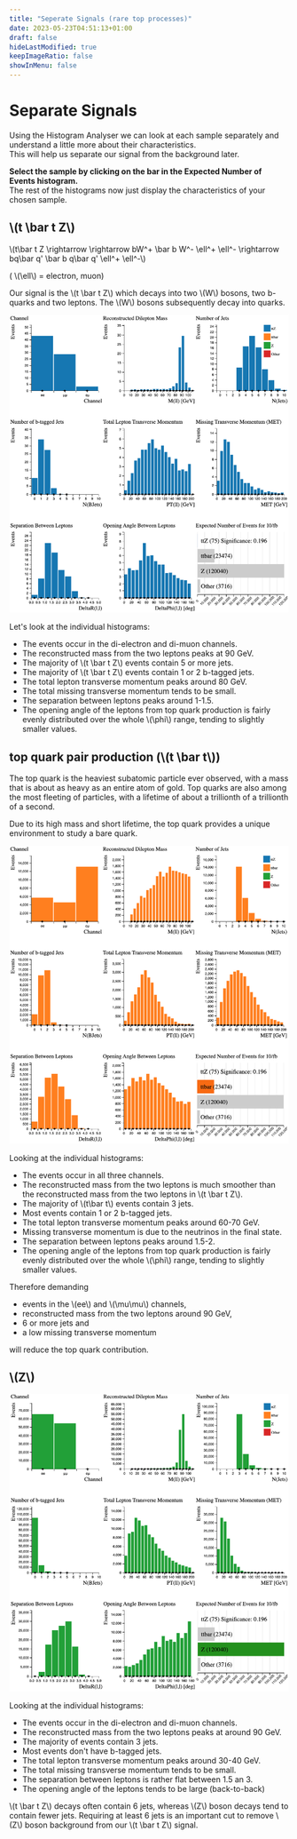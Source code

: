 ```yaml
---
title: "Seperate Signals (rare top processes)"
date: 2023-05-23T04:51:13+01:00
draft: false
hideLastModified: true
keepImageRatio: false
showInMenu: false
---
```


# Separate Signals

Using the Histogram Analyser we can look at each sample separately and understand a little more about their characteristics.  
This will help us separate our signal from the background later.

**Select the sample by clicking on the bar in the Expected Number of Events histogram.**  
The rest of the histograms now just display the characteristics of your chosen sample.

## \\(t \bar t Z\\)

\\(t\bar t Z \rightarrow \rightarrow bW^+ \bar b W^- \ell^+ \ell^- \rightarrow bq\bar q' \bar b q\bar q' \ell^+ \ell^-\\)

( \\(\ell\\) = electron, muon)

Our signal is the \\(t \bar t Z\\) which decays into two \\(W\\) bosons, two b-quarks and two leptons. The \\(W\\) bosons subsequently decay into quarks.

![](images/ttZ.png)

Let's look at the individual histograms:

* The events occur in the di-electron and di-muon channels.
* The reconstructed mass from the two leptons peaks at 90 GeV. 
* The majority of \\(t \bar t Z\\) events contain 5 or more jets.
* The majority of \\(t \bar t Z\\) events contain 1 or 2 b-tagged jets. 
* The total lepton transverse momentum peaks around 80 GeV.   
* The total missing transverse momentum tends to be small.
* The separation between leptons peaks around 1-1.5.
* The opening angle of the leptons from top quark production is fairly evenly distributed over the whole \\(\phi\\) range, tending to slightly smaller values.

## top quark pair production (\\(t \bar t\\))

The top quark is the heaviest subatomic particle ever observed, with a mass that is about as heavy as an entire atom of gold. Top quarks are also among the most fleeting of particles, with a lifetime of about a trillionth of a trillionth of a second.

Due to its high mass and short lifetime, the top quark provides a unique environment to study a bare quark.

![](images/ttbar.png)

Looking at the individual histograms:

* The events occur in all three channels. 
* The reconstructed mass from the two leptons is much smoother than the reconstructed mass from the two leptons in \\(t \bar t Z\\).
* The majority of \\(t\bar t\\) events contain 3 jets.
* Most events contain 1 or 2 b-tagged jets. 
* The total lepton transverse momentum peaks around 60-70 GeV.  
* Missing transverse momentum is due to the neutrinos in the final state.
* The separation between leptons peaks around 1.5-2.
* The opening angle of the leptons from top quark production is fairly evenly distributed over the whole \\(\phi\\) range, tending to slightly smaller values.

Therefore demanding

* events in the \\(ee\\) and \\(\mu\mu\\) channels,
* reconstructed mass from the two leptons around 90 GeV,
* 6 or more jets and
* a low missing transverse momentum

will reduce the top quark contribution.

## \\(Z\\)

![](images/justZ.png)

Looking at the individual histograms:

* The events occur in the di-electron and di-muon channels. 
* The reconstructed mass from the two leptons peaks at around 90 GeV.
* The majority of events contain 3 jets.
* Most events don't have b-tagged jets. 
* The total lepton transverse momentum peaks around 30-40 GeV.  
* The total missing transverse momentum tends to be small.
* The separation between leptons is rather flat between 1.5 an 3.
* The opening angle of the leptons tends to be large (back-to-back) 

\\(t \bar t Z\\) decays often contain 6 jets, whereas \\(Z\\) boson decays tend to contain fewer jets. Requiring at least 6 jets is an important cut to remove \\(Z\\) boson background from our \\(t \bar t Z\\) signal.
